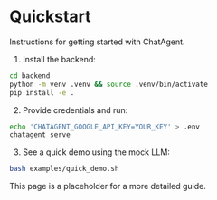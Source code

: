# Quickstart

Instructions for getting started with ChatAgent.

1. Install the backend:

```bash
cd backend
python -m venv .venv && source .venv/bin/activate
pip install -e .
```

2. Provide credentials and run:

```bash
echo 'CHATAGENT_GOOGLE_API_KEY=YOUR_KEY' > .env
chatagent serve
```

3. See a quick demo using the mock LLM:

```bash
bash examples/quick_demo.sh
```

This page is a placeholder for a more detailed guide.
